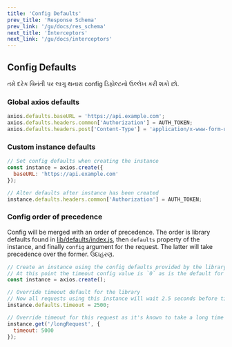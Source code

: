 ```yaml
---
title: 'Config Defaults'
prev_title: 'Response Schema'
prev_link: '/gu/docs/res_schema'
next_title: 'Interceptors'
next_link: '/gu/docs/interceptors'
---
```


## Config Defaults

તમે દરેક વિનંતી પર લાગુ થનારા config ડિફોલ્ટનો ઉલ્લેખ કરી શકો છો.

### Global axios defaults

```js
axios.defaults.baseURL = 'https://api.example.com';
axios.defaults.headers.common['Authorization'] = AUTH_TOKEN;
axios.defaults.headers.post['Content-Type'] = 'application/x-www-form-urlencoded';
```

### Custom instance defaults

```js
// Set config defaults when creating the instance
const instance = axios.create({
  baseURL: 'https://api.example.com'
});

// Alter defaults after instance has been created
instance.defaults.headers.common['Authorization'] = AUTH_TOKEN;
```

### Config order of precedence

Config will be merged with an order of precedence. The order is library defaults found in [lib/defaults/index.js](https://github.com/axios/axios/blob/v1.x/lib/defaults/index.js), then `defaults` property of the instance, and finally `config` argument for the request. The latter will take precedence over the former. ઉદાહરણ.

```js
// Create an instance using the config defaults provided by the library
// At this point the timeout config value is `0` as is the default for the library
const instance = axios.create();

// Override timeout default for the library
// Now all requests using this instance will wait 2.5 seconds before timing out
instance.defaults.timeout = 2500;

// Override timeout for this request as it's known to take a long time
instance.get('/longRequest', {
  timeout: 5000
});
```